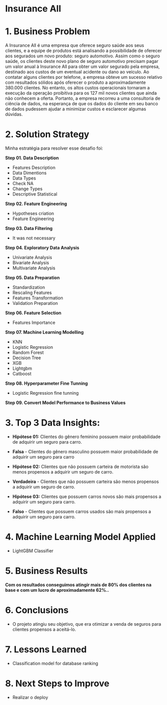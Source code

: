 # Insurance All

# 1. Business Problem

A Insurance All é uma empresa que oferece seguro saúde aos seus clientes, e a equipe de produtos está analisando a possibilidade de oferecer aos segurados um novo produto: seguro automotivo. Assim como o seguro saúde, os clientes deste novo plano de seguro automotivo precisam pagar um valor anual à Insurance All para obter um valor segurado pela empresa, destinado aos custos de um eventual acidente ou dano ao veículo.
Ao contatar alguns clientes por telefone, a empresa obteve um sucesso relativo com resultados sólidos após oferecer o produto a aproximadamente 380.000 clientes. No entanto, os altos custos operacionais tornaram a execução da operação proibitiva para os 127 mil novos clientes que ainda não conhecem a oferta. Portanto, a empresa recorreu a uma consultoria de ciência de dados, na esperança de que os dados do cliente em seu banco de dados pudessem ajudar a minimizar custos e esclarecer algumas dúvidas.


# 2. Solution Strategy

Minha estratégia para resolver esse desafio foi:

**Step 01. Data Description**
- Features Description 
- Data Dimentions
- Data Types
- Check NA
- Change Types
- Descriptive Statistical 

**Step 02. Feature Engineering**

- Hypotheses criation
- Feature Engineering 

**Step 03. Data Filtering**
- It was not necessary

**Step 04. Exploratory Data Analysis**
- Univariate Analysis
- Bivariate Analysis
- Multivariate Analysis

**Step 05. Data Preparation**
- Standardization
- Rescaling Features
- Features Transformation
- Validation Preparation

**Step 06. Feature Selection**
- Features Importance

**Step 07. Machine Learning Modelling**
- KNN
- Logistic Regression
- Random Forest
- Decision Tree
- XGB
- Lightgbm
- Catboost

**Step 08. Hyperparameter Fine Tunning**
- Logistic Regression fine tunning

**Step 09. Convert Model Performance to Business Values**


# 3. Top 3 Data Insights:

- **Hipótese 01:** Clientes do gênero feminino possuem maior probabilidade de adquirir um seguro para carro.

 - **Falsa**  - Clientes do gênero masculino possuem maior probabilidade de adquirir um seguro para carro

- **Hipótese 02:** Clientes que não possuem carteira de motorista são menos propensos a adquirir um seguro de carro.

- **Verdadeira**  - Clientes que não possuem carteira são menos propensos a adquirir um seguro de carro.

- **Hipótese 03:** Clientes que possuem carros novos são mais propensos a adquirir um seguro para carro.

- **Falso** - Clientes que possuem carros usados são mais propensos a adquirir um seguro para carro.

# 4. Machine Learning Model Applied
- LightGBM Classifier

# 5. Business Results
**Com os resultados conseguimos atingir mais de 80% dos clientes na base e com um lucro de aproximadamente 62%..**

# 6. Conclusions
- O projeto atingiu seu objetivo, que era otimizar a venda de seguros para clientes propensos a aceitá-lo.

# 7. Lessons Learned
- Classification model for database ranking

# 8. Next Steps to Improve
- Realizar o deploy
